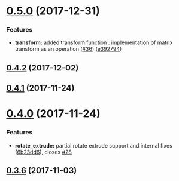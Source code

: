 <a name="0.5.0"></a>
# [0.5.0](https://github.com/jscad/scad-api/compare/v0.4.2...v0.5.0) (2017-12-31)


### Features

* **transform:** added transform function : implementation of matrix transform as an operation ([#36](https://github.com/jscad/scad-api/issues/36)) ([e392794](https://github.com/jscad/scad-api/commit/e392794))



<a name="0.4.2"></a>
## [0.4.2](https://github.com/jscad/scad-api/compare/v0.4.1...v0.4.2) (2017-12-02)



<a name="0.4.1"></a>
## [0.4.1](https://github.com/jscad/scad-api/compare/v0.4.0...v0.4.1) (2017-11-24)



<a name="0.4.0"></a>
# [0.4.0](https://github.com/jscad/scad-api/compare/v0.3.6...v0.4.0) (2017-11-24)


### Features

* **rotate_extrude:** partial rotate extrude support and internal fixes ([6b23dd6](https://github.com/jscad/scad-api/commit/6b23dd6)), closes [#28](https://github.com/jscad/scad-api/issues/28)



<a name="0.3.6"></a>
## [0.3.6](https://github.com/jscad/scad-api/compare/v0.3.5...v0.3.6) (2017-11-03)



